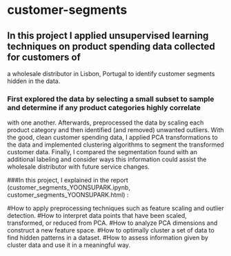 # customer-segments
## In this project I applied unsupervised learning techniques on product spending data collected for customers of 
a wholesale distributor in Lisbon, Portugal to identify customer segments hidden in the data. 

### First explored the data by selecting a small subset to sample and determine if any product categories highly correlate 
with one another. Afterwards, preprocessed the data by scaling each product category and then identified (and removed) unwanted outliers.
With the good, clean customer spending data, I applied PCA transformations to the data and implemented clustering algorithms 
to segment the transformed customer data. Finally, I compared the segmentation found with an additional labeling and consider ways 
this information could assist the wholesale distributor with future service changes.

###In this project, I explained in the report (customer_segments_YOONSUPARK.ipynb, customer_segments_YOONSUPARK.html) :

#How to apply preprocessing techniques such as feature scaling and outlier detection.
#How to interpret data points that have been scaled, transformed, or reduced from PCA.
#How to analyze PCA dimensions and construct a new feature space.
#How to optimally cluster a set of data to find hidden patterns in a dataset.
#How to assess information given by cluster data and use it in a meaningful way.
